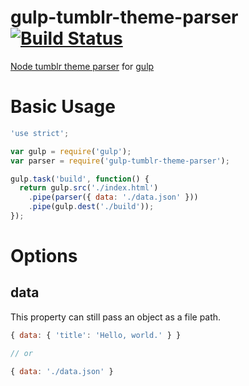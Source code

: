 # gulp-tumblr-theme-parser [![Build Status](https://travis-ci.org/ish1r0k1/gulp-tumblr-theme-parser.svg?branch=master)](https://travis-ci.org/ish1r0k1/gulp-tumblr-theme-parser)

[Node tumblr theme parser](https://github.com/carrot/tumblr-theme-parser) for [gulp](https://github.com/gulpjs/gulp)

# Basic Usage

```javascript
'use strict';

var gulp = require('gulp');
var parser = require('gulp-tumblr-theme-parser');

gulp.task('build', function() {
  return gulp.src('./index.html')
    .pipe(parser({ data: './data.json' }))
    .pipe(gulp.dest('./build'));
});
```

# Options

## data
This property can still pass an object as a file path.

```javascript
{ data: { 'title': 'Hello, world.' } }

// or

{ data: './data.json' }
```
